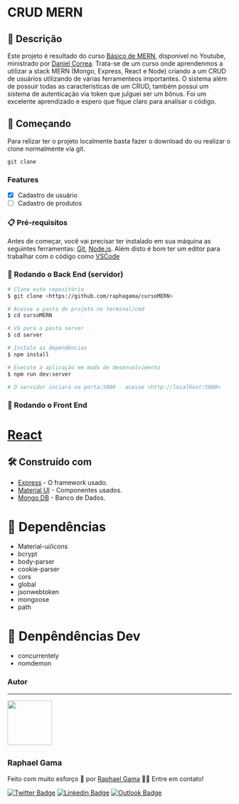 # CRUD MERN

## 📜 Descrição 
Este projeto é resultado do curso [Básico de MERN](https://youtube.com/playlist?list=PLf7vZ02bgXGWPYTDBP8Bd8C1rLqj0BRV3), disponível no Youtube, ministrado por [Daniel Correa](https://github.com/daniel-2010).
Trata-se de um curso onde aprendenmos a utilizar a stack MERN (Mongo, Express, React e Node) criando a um CRUD de usuários utilizando de várias ferramenteos importantes. 
O sistema além de possuir todas as características de um CRUD, também possui um sistema de autenticação via token que julguei ser um bônus. Foi um excelente aprendizado e espero que fique claro para analisar o código.

## 🚀 Começando

Para relizar ter o projeto localmente basta fazer o download do ou realizar o clone normalmente via git.
```
git clone
```

### Features

- [x] Cadastro de usuário
- [ ] Cadastro de produtos

### 📋 Pré-requisitos

Antes de começar, você vai precisar ter instalado em sua máquina as seguintes ferramentas:
[Git](https://git-scm.com), [Node.js](https://nodejs.org/en/). 
Além disto é bom ter um editor para trabalhar com o código como [VSCode](https://code.visualstudio.com/)

### 🎲 Rodando o Back End (servidor)

```bash
# Clone este repositório
$ git clone <https://github.com/raphagama/cursoMERN>

# Acesse a pasta do projeto no terminal/cmd
$ cd cursoMERN

# Vá para a pasta server
$ cd server

# Instale as dependências
$ npm install

# Execute a aplicação em modo de desenvolvimento
$ npm run dev:server

# O servidor inciará na porta:5000 - acesse <http://localhost:5000>

```

### 🎲 Rodando o Front End

# [React](https://pt-br.reactjs.org/docs/create-a-new-react-app.html)


## 🛠️ Construído com

* [Express](https://expressjs.com/pt-br/) - O framework usado.
* [Material UI](http://www.dropwizard.io/1.0.2/docs/) - Componentes usados.
* [Mongo DB](https://www.mongodb.com/) - Banco de Dados.

# 🏴 Dependências

* Material-ui/icons
* bcrypt
* body-parser
* cookie-parser
* cors
* global
* jsonwebtoken
* mongoose
* path

# 🏁 Denpêndências Dev

* concurrentely
* nomdemon

### Autor
---

 <img src="https://avatars.githubusercontent.com/u/31085966?v=4" width="100px;" alt=""/>
 <h2><sub><b><a href:"https://github.com/raphagama">Raphael Gama</a></b></sub></h2>

Feito com muito esforço 🦾 por [Raphael Gama](https://github.com/raphagama) 👋🏽 Entre em contato!

[![Twitter Badge](https://img.shields.io/badge/-@rapha_gama-1ca0f1?style=flat-square&labelColor=1ca0f1&logo=twitter&logoColor=white&link=https://twitter.com/rapha_gama)](https://twitter.com/rapha_gama) [![Linkedin Badge](https://img.shields.io/badge/-Raphael_Gama-blue?style=flat-square&logo=Linkedin&logoColor=white&link=https://www.linkedin.com/in/raphael-gama-a804a4112)](https://www.linkedin.com/in/raphael-gama-a804a4112) 
[![Outlook Badge](https://img.shields.io/badge/raphaelgama@outlook.com-0078D4?style=for-the-badge&logo=microsoft-outlook&logoColor=white&link=mailto:raphaelgama@outlook.com)](mailto:raphaelgama@outlook.com)

